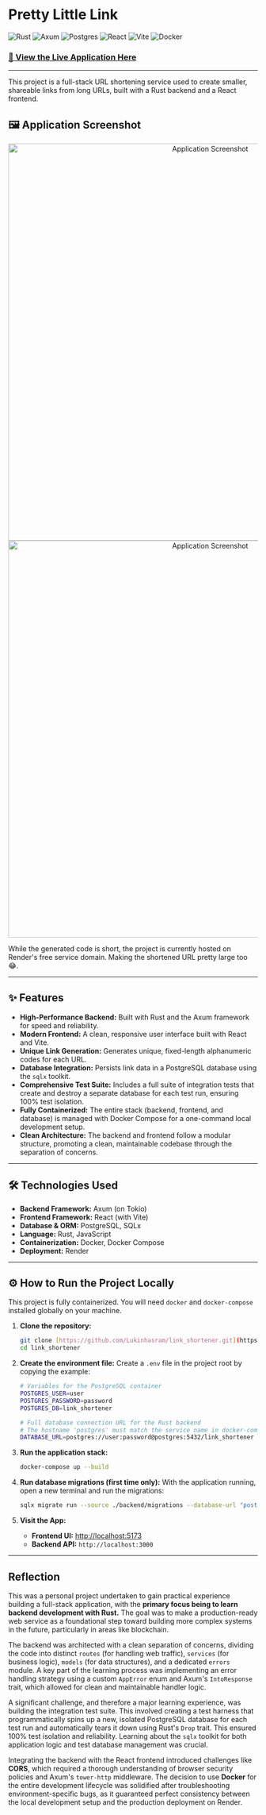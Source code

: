 # Pretty Little Link

![Rust](https://img.shields.io/badge/Rust-DEA584?style=for-the-badge&logo=rust)
![Axum](https://img.shields.io/badge/Axum-000000?style=for-the-badge&logo=rust)
![Postgres](https://img.shields.io/badge/PostgreSQL-316192?style=for-the-badge&logo=postgresql&logoColor=white)
![React](https://img.shields.io/badge/React-20232A?style=for-the-badge&logo=react&logoColor=61DAFB)
![Vite](https://img.shields.io/badge/Vite-B73BFE?style=for-the-badge&logo=vite&logoColor=FFD62E)
![Docker](https://img.shields.io/badge/Docker-2496ED?style=for-the-badge&logo=docker&logoColor=white)

### [🚀 View the Live Application Here](https://pretty-little-link.onrender.com/)

---

This project is a full-stack URL shortening service used to create smaller, shareable links from long URLs, built with a Rust backend and a React frontend.

## 🖼️ Application Screenshot 

<p align="center">
  <img src="https://i.imgur.com/0BqQwcg.png" alt="Application Screenshot" width="800"/>
  <img src="https://i.imgur.com/g9BO6oa.png" alt="Application Screenshot" width="800"/>
</p>
<p>
  While the generated code is short, the project is currently hosted on Render's free service domain. Making the shortened URL pretty large too 😂.
</p>

---

## ✨ Features

* **High-Performance Backend:** Built with Rust and the Axum framework for speed and reliability.
* **Modern Frontend:** A clean, responsive user interface built with React and Vite.
* **Unique Link Generation:** Generates unique, fixed-length alphanumeric codes for each URL.
* **Database Integration:** Persists link data in a PostgreSQL database using the `sqlx` toolkit.
* **Comprehensive Test Suite:** Includes a full suite of integration tests that create and destroy a separate database for each test run, ensuring 100% test isolation.
* **Fully Containerized:** The entire stack (backend, frontend, and database) is managed with Docker Compose for a one-command local development setup.
* **Clean Architecture:** The backend and frontend follow a modular structure, promoting a clean, maintainable codebase through the separation of concerns.

---

## 🛠️ Technologies Used

* **Backend Framework:** Axum (on Tokio)
* **Frontend Framework:** React (with Vite)
* **Database & ORM:** PostgreSQL, SQLx
* **Language:** Rust, JavaScript
* **Containerization:** Docker, Docker Compose
* **Deployment:** Render

---

## ⚙️ How to Run the Project Locally

This project is fully containerized. You will need `docker` and `docker-compose` installed globally on your machine.

1.  **Clone the repository:**
    ```bash
    git clone [https://github.com/Lukinhasram/link_shortener.git](https://github.com/Lukinhasram/link_shortener.git)
    cd link_shortener
    ```

2.  **Create the environment file:**
    Create a `.env` file in the project root by copying the example:
    ```bash
    # Variables for the PostgreSQL container
    POSTGRES_USER=user
    POSTGRES_PASSWORD=password
    POSTGRES_DB=link_shortener

    # Full database connection URL for the Rust backend
    # The hostname 'postgres' must match the service name in docker-compose.yml
    DATABASE_URL=postgres://user:password@postgres:5432/link_shortener
    ```

3.  **Run the application stack:**
    ```bash
    docker-compose up --build
    ```

4.  **Run database migrations (first time only):**
    With the application running, open a new terminal and run the migrations:
    ```bash
    sqlx migrate run --source ./backend/migrations --database-url "postgres://user:password@localhost:5432/link_shortener"
    ```

5.  **Visit the App:**
    * **Frontend UI:** <http://localhost:5173>
    * **Backend API:** `http://localhost:3000`

---

## Reflection

This was a personal project undertaken to gain practical experience building a full-stack application, with the **primary focus being to learn backend development with Rust.** The goal was to make a production-ready web service as a foundational step toward building more complex systems in the future, particularly in areas like blockchain.

The backend was architected with a clean separation of concerns, dividing the code into distinct `routes` (for handling web traffic), `services` (for business logic), `models` (for data structures), and a dedicated `errors` module. A key part of the learning process was implementing an error handling strategy using a custom `AppError` enum and Axum's `IntoResponse` trait, which allowed for clean and maintainable handler logic.

A significant challenge, and therefore a major learning experience, was building the integration test suite. This involved creating a test harness that programmatically spins up a new, isolated PostgreSQL database for each test run and automatically tears it down using Rust's `Drop` trait. This ensured 100% test isolation and reliability. Learning about the `sqlx` toolkit for both application logic and test database management was crucial.

Integrating the backend with the React frontend introduced challenges like **CORS**, which required a thorough understanding of browser security policies and Axum's `tower-http` middleware. The decision to use **Docker** for the entire development lifecycle was solidified after troubleshooting environment-specific bugs, as it guaranteed perfect consistency between the local development setup and the production deployment on Render.
